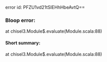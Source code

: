 error id: PFZU1vd21tSIEHhHbeAvtQ==
### Bloop error:

at chisel3.Module$.evaluate(Module.scala:88)
#### Short summary: 

at chisel3.Module$.evaluate(Module.scala:88)